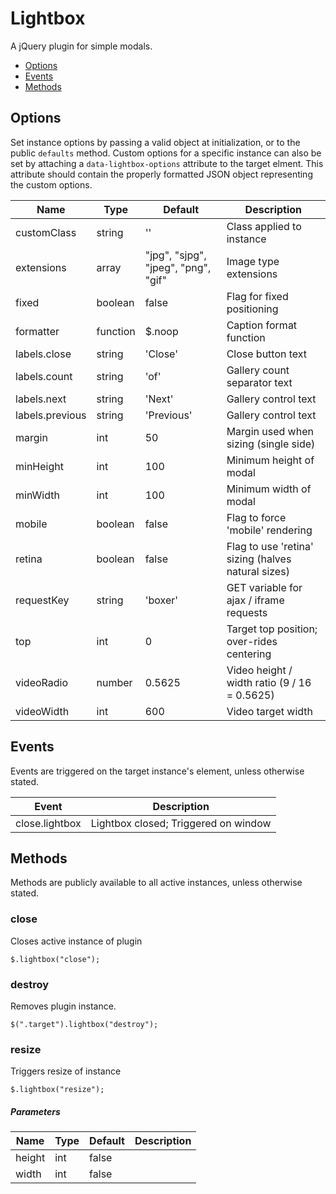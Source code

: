 # Lightbox

A jQuery plugin for simple modals.

* [Options](#options)
* [Events](#events)
* [Methods](#methods)

## Options

Set instance options by passing a valid object at initialization, or to the public `defaults` method. Custom options for a specific instance can also be set by attaching a `data-lightbox-options` attribute to the target elment. This attribute should contain the properly formatted JSON object representing the custom options.

| Name | Type | Default | Description |
| --- | --- | --- | --- |
| customClass | string | '' | Class applied to instance |
| extensions | array | "jpg", "sjpg", "jpeg", "png", "gif" | Image type extensions |
| fixed | boolean | false | Flag for fixed positioning |
| formatter | function | $.noop | Caption format function |
| labels.close | string | 'Close' | Close button text |
| labels.count | string | 'of' | Gallery count separator text |
| labels.next | string | 'Next' | Gallery control text |
| labels.previous | string | 'Previous' | Gallery control text |
| margin | int | 50 | Margin used when sizing (single side) |
| minHeight | int | 100 | Minimum height of modal |
| minWidth | int | 100 | Minimum width of modal |
| mobile | boolean | false | Flag to force 'mobile' rendering |
| retina | boolean | false | Flag to use 'retina' sizing (halves natural sizes) |
| requestKey | string | 'boxer' | GET variable for ajax / iframe requests |
| top | int | 0 | Target top position; over-rides centering |
| videoRadio | number | 0.5625 | Video height / width ratio (9 / 16 = 0.5625) |
| videoWidth | int | 600 | Video target width |

## Events

Events are triggered on the target instance's element, unless otherwise stated.

| Event | Description |
| --- | --- |
| close.lightbox | Lightbox closed; Triggered on window |

## Methods

Methods are publicly available to all active instances, unless otherwise stated.

### close

Closes active instance of plugin

```
$.lightbox("close");
```

### destroy

Removes plugin instance.

```
$(".target").lightbox("destroy");
```

### resize

Triggers resize of instance

```
$.lightbox("resize");
```

##### Parameters

| Name | Type | Default | Description |
| --- | --- | --- | --- |
| height | int | false |  | Target height or false to auto size |
| width | int | false |  | Target width or false to auto size |


